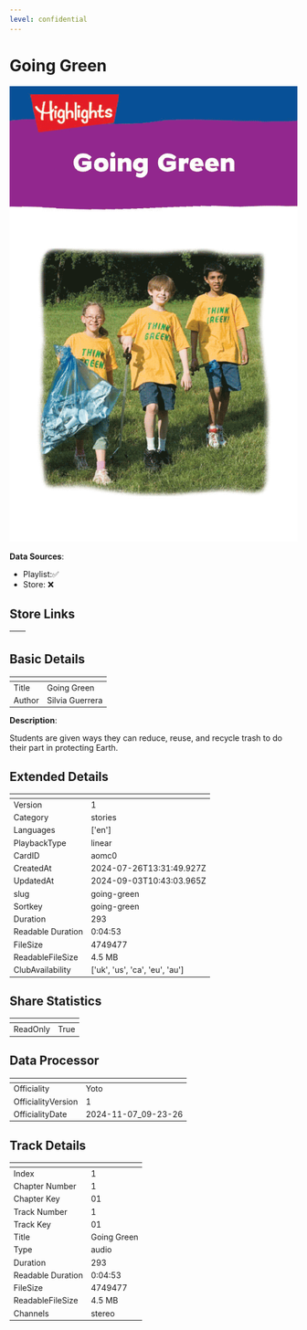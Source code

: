```yaml
---
level: confidential
---
```

# Going Green

![card_[aomc0].png](../../img/cards/card_[aomc0].png)

**Data Sources**: 

- Playlist:✅
- Store: ❌


## Store Links

| <!-- --> | <!-- --> |
| - | - |


## Basic Details

| <!-- --> | <!-- --> |
| - | - |
| Title | Going Green |
| Author | Silvia Guerrera |

**Description**:

Students are given ways they can reduce, reuse, and recycle trash to do their part in protecting Earth.


## Extended Details

| <!-- --> | <!-- --> |
| - | - |
| Version | 1 |
| Category | stories |
| Languages | ['en'] |
| PlaybackType | linear |
| CardID | aomc0 |
| CreatedAt | 2024-07-26T13:31:49.927Z |
| UpdatedAt | 2024-09-03T10:43:03.965Z |
| slug | going-green |
| Sortkey | going-green |
| Duration | 293 |
| Readable Duration | 0:04:53 |
| FileSize | 4749477 |
| ReadableFileSize | 4.5 MB |
| ClubAvailability | ['uk', 'us', 'ca', 'eu', 'au'] |


## Share Statistics

| <!-- --> | <!-- --> |
| - | - |
| ReadOnly | True |


## Data Processor

| <!-- --> | <!-- --> |
| - | - |
| Officiality | Yoto
| OfficialityVersion | 1
| OfficialityDate | 2024-11-07_09-23-26


## Track Details

| <!-- --> | <!-- --> |
| - | - |
| Index | 1 |
| Chapter Number | 1 |
| Chapter Key | 01 |
| Track Number | 1 |
| Track Key | 01 |
| Title | Going Green |
| Type | audio |
| Duration | 293 |
| Readable Duration | 0:04:53 |
| FileSize | 4749477 |
| ReadableFileSize | 4.5 MB |
| Channels | stereo |

